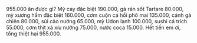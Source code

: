 955.000 ăn được gì? Mỳ cay đặc biệt 190.000, gà rán sốt Tartare 80.000, mỳ xương hầm đặc biệt 160.000, cơm cuộn cá hồi phô mai 135.000, cánh gà chiên 80.000, sủi cảo nướng 65.000, mỳ Udon lạnh 100.000, sushi cá trích 55.000, cơm thịt xá xíu nướng 75.000, nước coca 15.000. Hết tiền em ơi, tổng thiệt hại 955.000.
